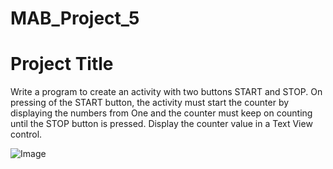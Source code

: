 # MAB_Project_5

# Project Title

Write a program to create an activity with two buttons START and STOP. On pressing of the START button, the activity must start the counter by displaying the numbers from One and the counter must keep on counting until the STOP button is pressed. Display the counter value in a Text View control.


![Image](https://i.ibb.co/znwjgRQ/app5.png) 



